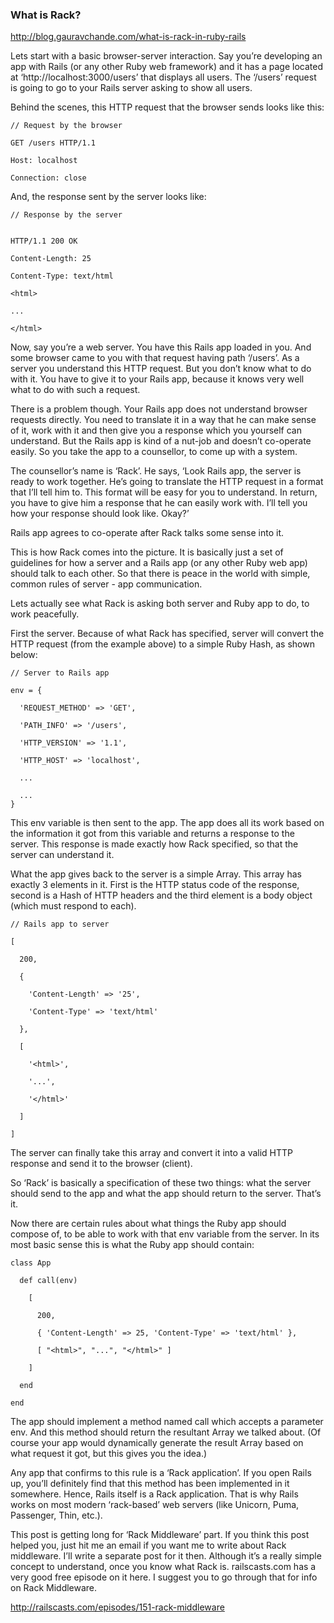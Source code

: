 ### What is Rack?
http://blog.gauravchande.com/what-is-rack-in-ruby-rails

Lets start with a basic browser-server interaction. Say you’re developing an app with Rails (or any other Ruby web framework) and it has a page located at ‘http://localhost:3000/users’ that displays all users. The ‘/users’ request is going to go to your Rails server asking to show all users.

Behind the scenes, this HTTP request that the browser sends looks like this:
```
// Request by the browser

GET /users HTTP/1.1

Host: localhost

Connection: close

```
And, the response sent by the server looks like:
```
// Response by the server


HTTP/1.1 200 OK

Content-Length: 25

Content-Type: text/html

<html>

...

</html>
```
Now, say you’re a web server. You have this Rails app loaded in you. And some browser came to you with that request having path ‘/users’. As a server you understand this HTTP request. But you don’t know what to do with it. You have to give it to your Rails app, because it knows very well what to do with such a request.

There is a problem though. Your Rails app does not understand browser requests directly. You need to translate it in a way that he can make sense of it, work with it and then give you a response which you yourself can understand. But the Rails app is kind of a nut-job and doesn’t co-operate easily. So you take the app to a counsellor, to come up with a system.

The counsellor’s name is ‘Rack’. He says, ‘Look Rails app, the server is ready to work together. He’s going to translate the HTTP request in a format that I’ll tell him to. This format will be easy for you to understand. In return, you have to give him a response that he can easily work with. I’ll tell you how your response should look like. Okay?’

Rails app agrees to co-operate after Rack talks some sense into it.

This is how Rack comes into the picture. It is basically just a set of guidelines for how a server and a Rails app (or any other Ruby web app) should talk to each other. So that there is peace in the world with simple, common rules of server - app communication.

Lets actually see what Rack is asking both server and Ruby app to do, to work peacefully.

First the server. Because of what Rack has specified, server will convert the HTTP request (from the example above) to a simple Ruby Hash, as shown below:
```
// Server to Rails app

env = {

  'REQUEST_METHOD' => 'GET',
  
  'PATH_INFO' => '/users',
  
  'HTTP_VERSION' => '1.1',
  
  'HTTP_HOST' => 'localhost',
  
  ...
  
  ...
}
```
This env variable is then sent to the app. The app does all its work based on the information it got from this variable and returns a response to the server. This response is made exactly how Rack specified, so that the server can understand it.

What the app gives back to the server is a simple Array. This array has exactly 3 elements in it. First is the HTTP status code of the response, second is a Hash of HTTP headers and the third element is a body object (which must respond to each).
```
// Rails app to server

[

  200,
  
  {
  
    'Content-Length' => '25',
    
    'Content-Type' => 'text/html'
    
  },
  
  [
  
    '<html>',
    
    '...',
    
    '</html>'
    
  ]
  
]

```
The server can finally take this array and convert it into a valid HTTP response and send it to the browser (client).

So ‘Rack’ is basically a specification of these two things: what the server should send to the app and what the app should return to the server. That’s it.

Now there are certain rules about what things the Ruby app should compose of, to be able to work with that env variable from the server. In its most basic sense this is what the Ruby app should contain:
```
class App

  def call(env)
  
    [
    
      200,
      
      { 'Content-Length' => 25, 'Content-Type' => 'text/html' },
      
      [ "<html>", "...", "</html>" ]
      
    ]
    
  end
  
end
```
The app should implement a method named call which accepts a parameter env. And this method should return the resultant Array we talked about. (Of course your app would dynamically generate the result Array based on what request it got, but this gives you the idea.)

Any app that confirms to this rule is a ‘Rack application’. If you open Rails up, you’ll definitely find that this method has been implemented in it somewhere. Hence, Rails itself is a Rack application. That is why Rails works on most modern ‘rack-based’ web servers (like Unicorn, Puma, Passenger, Thin, etc.).

This post is getting long for ‘Rack Middleware’ part. If you think this post helped you, just hit me an email if you want me to write about Rack middleware. I’ll write a separate post for it then. Although it’s a really simple concept to understand, once you know what Rack is. railscasts.com has a very good free episode on it here. I suggest you to go through that for info on Rack Middleware.

http://railscasts.com/episodes/151-rack-middleware
